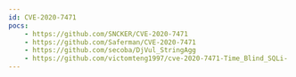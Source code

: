 ```yaml
---
id: CVE-2020-7471
pocs:
    - https://github.com/SNCKER/CVE-2020-7471
    - https://github.com/Saferman/CVE-2020-7471
    - https://github.com/secoba/DjVul_StringAgg
    - https://github.com/victomteng1997/cve-2020-7471-Time_Blind_SQLi-
---
```

